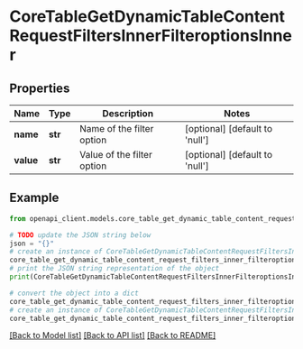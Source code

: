 # CoreTableGetDynamicTableContentRequestFiltersInnerFilteroptionsInner


## Properties

Name | Type | Description | Notes
------------ | ------------- | ------------- | -------------
**name** | **str** | Name of the filter option | [optional] [default to 'null']
**value** | **str** | Value of the filter option | [optional] [default to 'null']

## Example

```python
from openapi_client.models.core_table_get_dynamic_table_content_request_filters_inner_filteroptions_inner import CoreTableGetDynamicTableContentRequestFiltersInnerFilteroptionsInner

# TODO update the JSON string below
json = "{}"
# create an instance of CoreTableGetDynamicTableContentRequestFiltersInnerFilteroptionsInner from a JSON string
core_table_get_dynamic_table_content_request_filters_inner_filteroptions_inner_instance = CoreTableGetDynamicTableContentRequestFiltersInnerFilteroptionsInner.from_json(json)
# print the JSON string representation of the object
print(CoreTableGetDynamicTableContentRequestFiltersInnerFilteroptionsInner.to_json())

# convert the object into a dict
core_table_get_dynamic_table_content_request_filters_inner_filteroptions_inner_dict = core_table_get_dynamic_table_content_request_filters_inner_filteroptions_inner_instance.to_dict()
# create an instance of CoreTableGetDynamicTableContentRequestFiltersInnerFilteroptionsInner from a dict
core_table_get_dynamic_table_content_request_filters_inner_filteroptions_inner_from_dict = CoreTableGetDynamicTableContentRequestFiltersInnerFilteroptionsInner.from_dict(core_table_get_dynamic_table_content_request_filters_inner_filteroptions_inner_dict)
```
[[Back to Model list]](../README.md#documentation-for-models) [[Back to API list]](../README.md#documentation-for-api-endpoints) [[Back to README]](../README.md)


